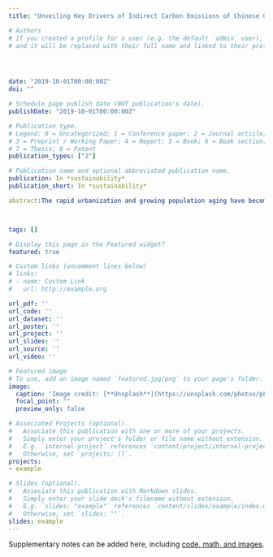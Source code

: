 ```yaml
---
title: "Unveiling Key Drivers of Indirect Carbon Emissions of Chinese Older Households"

# Authors
# If you created a profile for a user (e.g. the default `admin` user), write the username (folder name) here 
# and it will be replaced with their full name and linked to their profile.




date: "2019-10-01T00:00:00Z"
doi: ""

# Schedule page publish date (NOT publication's date).
publishDate: "2019-10-01T00:00:00Z"

# Publication type.
# Legend: 0 = Uncategorized; 1 = Conference paper; 2 = Journal article;
# 3 = Preprint / Working Paper; 4 = Report; 5 = Book; 6 = Book section;
# 7 = Thesis; 8 = Patent
publication_types: ["2"]

# Publication name and optional abbreviated publication name.
publication: In *sustainability*
publication_short: In *sustainability*

abstract:The rapid urbanization and growing population aging have become salient features in China. Understanding their impacts on household emissions is crucial for designing mitigation policies for household carbon emissions. By integrating Chinese older household survey data with an unconditional quantile regression model, this paper examines the heterogeneous impacts of household characteristics on indirect carbon emissions of older Chinese households. There are three main findings: (1) The effects of urbanization on emissions at different quantiles of carbon emissions appear to be inverted U-shaped, which means that the rise of urbanization level increases carbon emissions more at the middle than at the bottom or the top, and helps to alleviate carbon emission inequality, (2) though carbon emissions rise with the increase of income, there is a clear urban-rural divide in the effects of income on carbon emissions, and (3) the rise in the share of well-educated people contributes to the increase in carbon emissions. The higher the degree of education is, the larger the impact is. These findings contribute to understanding the determinants of carbon emissions and are helpful for policymakers to design targeted policies in reducing carbon emissions from the consumption-side.



tags: []

# Display this page in the Featured widget?
featured: true

# Custom links (uncomment lines below)
# links:
# - name: Custom Link
#   url: http://example.org

url_pdf: ''
url_code: ''
url_dataset: ''
url_poster: ''
url_project: ''
url_slides: ''
url_source: ''
url_video: ''

# Featured image
# To use, add an image named `featured.jpg/png` to your page's folder. 
image:
  caption: 'Image credit: [**Unsplash**](https://unsplash.com/photos/pLCdAaMFLTE)'
  focal_point: ""
  preview_only: false

# Associated Projects (optional).
#   Associate this publication with one or more of your projects.
#   Simply enter your project's folder or file name without extension.
#   E.g. `internal-project` references `content/project/internal-project/index.md`.
#   Otherwise, set `projects: []`.
projects:
- example

# Slides (optional).
#   Associate this publication with Markdown slides.
#   Simply enter your slide deck's filename without extension.
#   E.g. `slides: "example"` references `content/slides/example/index.md`.
#   Otherwise, set `slides: ""`.
slides: example
---
```




Supplementary notes can be added here, including [code, math, and images](https://wowchemy.com/docs/writing-markdown-latex/).
